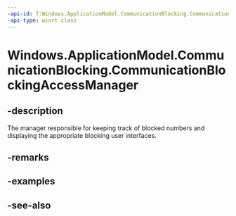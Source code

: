 ```yaml
---
-api-id: T:Windows.ApplicationModel.CommunicationBlocking.CommunicationBlockingAccessManager
-api-type: winrt class
---
```


<!-- Class syntax.
public class CommunicationBlockingAccessManager 
-->

# Windows.ApplicationModel.CommunicationBlocking.CommunicationBlockingAccessManager

## -description
The manager responsible for keeping track of blocked numbers and displaying the appropriate blocking user interfaces.

## -remarks

## -examples

## -see-also
